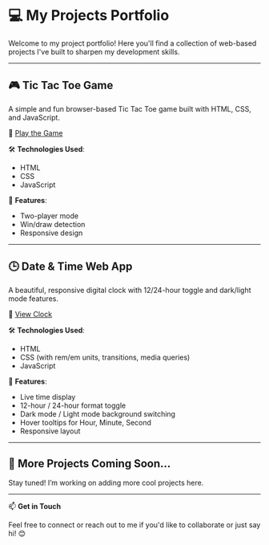 # 💻 My Projects Portfolio

Welcome to my project portfolio! Here you'll find a collection of web-based projects I've built to sharpen my development skills.

---

## 🎮 Tic Tac Toe Game

A simple and fun browser-based Tic Tac Toe game built with HTML, CSS, and JavaScript.

🔗 [Play the Game](https://learneranuprash.github.io/TicTacToe/)

🛠️ **Technologies Used**:
- HTML
- CSS
- JavaScript

📌 **Features**:
- Two-player mode
- Win/draw detection
- Responsive design

---

## 🕒 Date & Time Web App

A beautiful, responsive digital clock with 12/24-hour toggle and dark/light mode features.

🔗 [View Clock](https://learneranuprash.github.io/Date_And_Time/)

🛠️ **Technologies Used**:
- HTML
- CSS (with rem/em units, transitions, media queries)
- JavaScript

📌 **Features**:
- Live time display
- 12-hour / 24-hour format toggle
- Dark mode / Light mode background switching
- Hover tooltips for Hour, Minute, Second
- Responsive layout

---

## 📂 More Projects Coming Soon...

Stay tuned! I’m working on adding more cool projects here.

---

📫 **Get in Touch**

Feel free to connect or reach out to me if you'd like to collaborate or just say hi! 😊
